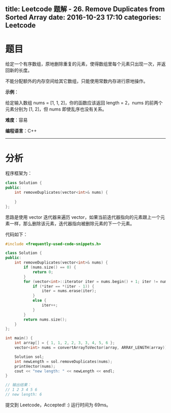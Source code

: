 title: Leetcode 题解 - 26. Remove Duplicates from Sorted Array
date: 2016-10-23 17:10
categories: Leetcode
---

# 题目

给定一个有序数组，原地删除重复的元素，使得数组里每个元素只出现一次，并返回新的长度。

不能分配额外的内存空间给其它数组，只能使用常数内存进行原地操作。

<!-- more -->

**示例**：

给定输入数组 nums = [1, 1, 2]，你的函数应该返回 length = 2，nums 的前两个元素分别为 [1, 2]，但 nums 即使乱序也没有关系。

**难度**：容易

**编程语言**：C++

---

# 分析

程序框架为：

```cpp
class Solution {
public:
    int removeDuplicates(vector<int>& nums) {
        
    }
};
```

思路是使用 vector 迭代器来遍历 vector，如果当前迭代器指向的元素跟上一个元素一样，那么删除该元素，迭代器指向被删除元素的下一个元素。

代码如下：

```cpp
#include <frequently-used-code-snippets.h>

class Solution {
public:
    int removeDuplicates(vector<int>& nums) {
        if (nums.size() == 0) {
            return 0;
        }
        for (vector<int>::iterator iter = nums.begin() + 1; iter != nums.end(); ) {
            if (*iter == *(iter - 1)) {
                iter = nums.erase(iter);
            }
            else {
                iter++;
            }
        }
        return nums.size();
    }
};

int main() {
    int array[] = { 1, 1, 2, 2, 3, 3, 4, 5, 6 };
    vector<int> nums = convertArrayToVector(array, ARRAY_LENGTH(array));

    Solution sol;
    int newLength = sol.removeDuplicates(nums);
    printVector(nums);
    cout << "new length: " << newLength << endl;
}

// 输出结果：
// 1 2 3 4 5 6
// new length: 6
```

提交到 Leetcode，Accepted! :) 运行时间为 69ms。
